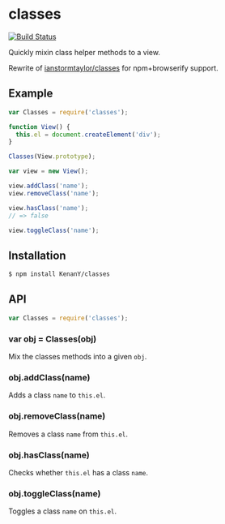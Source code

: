 # classes

[![Build Status](https://travis-ci.org/KenanY/classes.svg)](https://travis-ci.org/KenanY/classes)

Quickly mixin class helper methods to a view.

Rewrite of [ianstormtaylor/classes](https://github.com/ianstormtaylor/classes)
for npm+browserify support.

## Example

``` javascript
var Classes = require('classes');

function View() {
  this.el = document.createElement('div');
}

Classes(View.prototype);

var view = new View();

view.addClass('name');
view.removeClass('name');

view.hasClass('name');
// => false

view.toggleClass('name');
```

## Installation

``` bash
$ npm install KenanY/classes
```

## API

``` javascript
var Classes = require('classes');
```

### var obj = Classes(obj)

Mix the classes methods into a given `obj`.

### obj.addClass(name)

Adds a class `name` to `this.el`.

### obj.removeClass(name)

Removes a class `name` from `this.el`.

### obj.hasClass(name)

Checks whether `this.el` has a class `name`.

### obj.toggleClass(name)

Toggles a class `name` on `this.el`.
